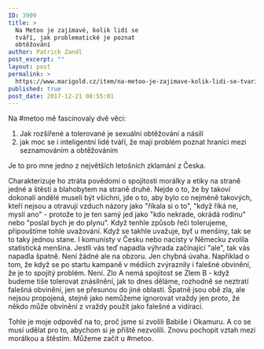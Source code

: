 ```yaml
---
ID: 3909
title: >
  Na Metoo je zajímavé, kolik lidí se
  tváří, jak problematické je poznat
  obtěžování
author: Patrick Zandl
post_excerpt: ""
layout: post
permalink: >
  https://www.marigold.cz/item/na-metoo-je-zajimave-kolik-lidi-se-tvari-jak-problematicke-je-poznat-obtezovani
published: true
post_date: 2017-12-21 08:55:01
---
```

Na #metoo mě fascinovaly dvě věci:
1) Jak rozšířené a tolerované je sexuální obtěžování a násilí
2) jak moc se i inteligentní lidé tváří, že mají problém poznat hranici mezi seznamováním a obtěžováním

Je to pro mne jedno z největších letošních zklamání z Česka.

Charakterizuje ho ztráta povědomí o spojitosti morálky a etiky na straně jedné a štěstí a blahobytem na straně druhé. Nejde o to, že by takoví dokonalí andělé museli být všichni, jde o to, aby bylo co nejméně takových, kteří nejsou a otravují vzduch názory jako "říkala si o to", "když říká ne, myslí ano" - protože to je ten samý jed jako "kdo nekrade, okrádá rodinu" nebo "poslal bych je do plynu".
Když tenhle způsob řeči tolerujeme, připouštíme tohle uvažování. Když se takhle uvažuje, byť u menšiny, tak se to taky jednou stane. I komunisty v Česku nebo nacisty v Německu zvolila statistická menšina.
Jestli vás teď napadla výhrada začínající "ale", tak vás napadla špatně. Není žádné ale na obzoru. Jen chybná úvaha. Například o tom, že když se po startu kampaně v médiích zvýraznily i falešné obvinění, že je to spojitý problém. Není. Zlo A nemá spojitost se Zlem B - když budeme tiše tolerovat znásilnění, jak to dnes děláme, rozhodně se neztratí falešná obvinění, jen se přesunou do jiné oblasti. Špatně jsou obě zla, ale nejsou propojená, stejně jako nemůžeme ignorovat vraždy jen proto, že někdo může obvinění z vraždy použít jako falešné a vidírací.

Tohle je moje odpověď na to, proč jsme si zvolili Babiše i Okamuru. A co se musí udělat pro to, abychom si je příště nezvolili. Znovu pochopit vztah mezi morálkou a štěstím. Můžeme začít u #metoo.